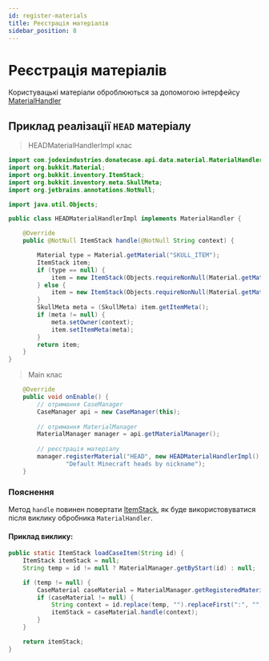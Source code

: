 ```yaml
---
id: register-materials
title: Реєстрація матеріалів
sidebar_position: 8
---
```

# Реєстрація матеріалів

Користувацькі матеріали оброблюються за допомогою інтерфейсу [MaterialHandler](https://repo.jodexindustries.xyz/javadoc/releases/com/jodexindustries/donatecase/DonateCaseAPI/2.2.5.8/raw/com/jodexindustries/donatecase/api/data/material/MaterialHandler.html)

## Приклад реалізації `HEAD` матеріалу
> HEADMaterialHandlerImpl клас
```java
import com.jodexindustries.donatecase.api.data.material.MaterialHandler;
import org.bukkit.Material;
import org.bukkit.inventory.ItemStack;
import org.bukkit.inventory.meta.SkullMeta;
import org.jetbrains.annotations.NotNull;

import java.util.Objects;

public class HEADMaterialHandlerImpl implements MaterialHandler {

    @Override
    public @NotNull ItemStack handle(@NotNull String context) {

        Material type = Material.getMaterial("SKULL_ITEM");
        ItemStack item;
        if (type == null) {
            item = new ItemStack(Objects.requireNonNull(Material.getMaterial("PLAYER_HEAD")));
        } else {
            item = new ItemStack(Objects.requireNonNull(Material.getMaterial("SKULL_ITEM")), 1, (short) 3);
        }
        SkullMeta meta = (SkullMeta) item.getItemMeta();
        if (meta != null) {
            meta.setOwner(context);
            item.setItemMeta(meta);
        }
        return item;
    }
}
```
> Main клас
```java
    @Override
    public void onEnable() {
        // отримання CaseManager
        CaseManager api = new CaseManager(this);
        
        // отримання MaterialManager
        MaterialManager manager = api.getMaterialManager();
        
        // реєстрація матеріалу
        manager.registerMaterial("HEAD", new HEADMaterialHandlerImpl(),
                "Default Minecraft heads by nickname");
    }
```


### Пояснення
Метод `handle` повинен повертати [ItemStack](https://helpch.at/docs/1.16.5/org/bukkit/inventory/ItemStack.html),
як буде використовуватися після виклику обробника `MaterialHandler`.

#### Приклад виклику:

```java
public static ItemStack loadCaseItem(String id) {
    ItemStack itemStack = null;
    String temp = id != null ? MaterialManager.getByStart(id) : null;

    if (temp != null) {
        CaseMaterial caseMaterial = MaterialManager.getRegisteredMaterial(temp);
        if (caseMaterial != null) {
            String context = id.replace(temp, "").replaceFirst(":", "").trim();
            itemStack = caseMaterial.handle(context);
        }
    }

    return itemStack;
}
```
